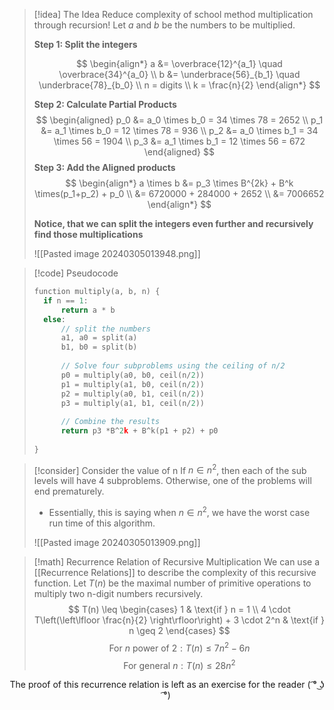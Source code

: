 
> [!idea] The Idea
> Reduce complexity of school method multiplication through recursion! Let $a$ and $b$ be the numbers to be multiplied.
> 
> **Step 1: Split the integers**
> 
> $$
\begin{align*}
a &= \overbrace{12}^{a_1} \quad \overbrace{34}^{a_0} \\
b &= \underbrace{56}_{b_1} \quad \underbrace{78}_{b_0} \\
> n = digits \\
> k = \frac{n}{2}
\end{align*}
> $$
> 
> **Step 2: Calculate Partial Products**
> $$
\begin{aligned}
p_0 &= a_0 \times b_0 = 34 \times 78 = 2652 \\
p_1 &= a_1 \times b_0 = 12 \times 78 = 936 \\
p_2 &= a_0 \times b_1 = 34 \times 56 = 1904 \\
p_3 &= a_1 \times b_1 = 12 \times 56 = 672
\end{aligned}
> $$
> **Step 3: Add the Aligned products**
> $$
> \begin{align*}
> a \times b &= p_3 \times B^{2k} + B^k \times(p_1+p_2) + p_0 \\
> &= 6720000 + 284000 + 2652 \\
> &= 7006652 
> \end{align*} 
> $$
> 
> **Notice, that we can split the integers even further and recursively find those multiplications**
> 
> ![[Pasted image 20240305013948.png]]


> [!code] Pseudocode
> ```c
> function multiply(a, b, n) {
> 	if n == 1:
> 		return a * b
> 	else:
> 		// split the numbers
> 		a1, a0 = split(a)
> 		b1, b0 = split(b)
> 		
> 		// Solve four subproblems using the ceiling of n/2
> 		p0 = multiply(a0, b0, ceil(n/2))
> 		p1 = multiply(a1, b0, ceil(n/2))
> 		p2 = multiply(a0, b1, ceil(n/2))
> 		p3 = multiply(a1, b1, ceil(n/2))
> 		
> 		// Combine the results
> 		return p3 *B^2k + B^k(p1 + p2) + p0
> 	
> }
>```


> [!consider] Consider the value of n
> If  $n \in n^2$, then each of the sub levels will have 4 subproblems. Otherwise, one of the problems will end prematurely.
> - Essentially, this is saying when $n \in n^2$, we have the worst case run time of this algorithm.
> 
> ![[Pasted image 20240305013909.png]]
> 



>[!math] Recurrence Relation of Recursive Multiplication
> We can use a [[Recurrence Relations]] to describe the complexity of this recursive function. Let $T(n)$ be the maximal number of primitive operations to multiply two n-digit numbers recursively.
>$$
T(n) \leq \begin{cases} 
1 & \text{if } n = 1 \\
4 \cdot T\left(\left\lfloor \frac{n}{2} \right\rfloor\right) + 3 \cdot 2^n & \text{if } n \geq 2 
\end{cases}
> $$
> $$
\text{For } n \text{ power of } 2 : T(n) \leq 7n^2 - 6n
> $$
> $$
\text{For general } n : T(n) \leq 28n^2
> $$

<center>The proof of this recurrence relation is left as an exercise for the reader ( ͡° ͜ʖ ͡°)</center>
